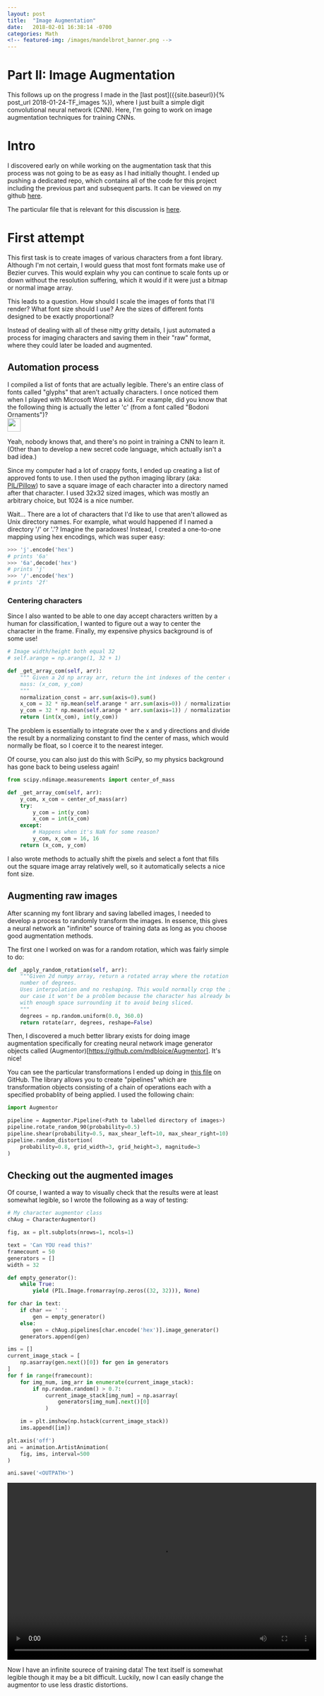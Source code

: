 ```yaml
---
layout: post
title:  "Image Augmentation"
date:   2018-02-01 16:38:14 -0700
categories: Math
<!-- featured-img: /images/mandelbrot_banner.png -->
---
```


# Part II: Image Augmentation

This follows up on the progress I made in the [last post]({{site.baseurl}}{% post_url 2018-01-24-TF_images %}),
where I just built a simple digit convolutional neural network (CNN). Here, I'm going
to work on image augmentation techniques for training CNNs.

# Intro

I discovered early on while working on the augmentation task that this process was not
going to be as easy as I had initially thought. I ended up pushing a dedicated repo,
which contains all of the code for this project including the previous part and
subsequent parts. It can be viewed on my github
[here](https://github.com/gavin-peterkin/char_rec).

The particular file that is relevant for this discussion is [here](https://github.com/gavin-peterkin/char_rec/blob/master/image_chars.py).


# First attempt

This first task is to create images of various characters from a font library.
Although I'm not certain, I would guess that most font formats make use of Bezier
curves. This would explain why you can continue to scale fonts up or down without
the resolution suffering, which it would if it were just a bitmap or normal image array.

This leads to a question. How should I scale the images of fonts that I'll render?
What font size should I use? Are the sizes of different fonts designed to be
exactly proportional?

Instead of dealing with all of these nitty gritty details, I just automated a process
for imaging characters and saving them in their "raw" format, where they could
later be loaded and augmented.

## Automation process

I compiled a list of fonts that are actually legible. There's an entire class of
fonts called "glyphs" that aren't actually characters. I once noticed them when
I played with Microsoft Word as a kid. For example, did you know that the following
thing is actually the letter 'c' (from a font called "Bodoni Ornaments")?  
<img src="/images/weird_letters/c.png" style="width: 30px;"/>

Yeah, nobody knows that, and there's no point in training a CNN to learn it.
(Other than to develop a new secret code language, which actually isn't a bad idea.)

Since my computer had a lot of crappy fonts, I ended up creating a list of approved
fonts to use. I then used the python imaging library (aka: [PIL/Pillow](http://pillow.readthedocs.io/en/latest/))
to save a square image of each character into a directory named after that character.
I used 32x32 sized images, which was mostly an arbitrary choice, but 1024 is a
nice number.

Wait... There are a lot of characters that I'd like to use that aren't allowed as
Unix directory names. For example, what would happened if I named a directory '/' or '.'?
Imagine the paradoxes! Instead, I created a one-to-one mapping using
hex encodings, which was super easy:  
```python
>>> 'j'.encode('hex')
# prints '6a'
>>> '6a',decode('hex')
# prints 'j'
>>> '/'.encode('hex')
# prints '2f'
```

### Centering characters

Since I also wanted to be able to one day accept characters written by a human for
classification, I wanted to figure out a way to center the character in the frame.
Finally, my expensive physics background is of some use!
```python
# Image width/height both equal 32
# self.arange = np.arange(1, 32 + 1)

def _get_array_com(self, arr):
    """ Given a 2d np array arr, return the int indexes of the center of
    mass: (x_com, y_com)
    """
    normalization_const = arr.sum(axis=0).sum()
    x_com = 32 * np.mean(self.arange * arr.sum(axis=0)) / normalization_const
    y_com = 32 * np.mean(self.arange * arr.sum(axis=1)) / normalization_const
    return (int(x_com), int(y_com))
```
The problem is essentially to integrate over the x and y directions and divide
the result by a normalizing constant to find the center of mass, which would normally
be float, so I coerce it to the nearest integer.

Of course, you can also just do this with SciPy, so my physics background has gone
back to being useless again!
```python
from scipy.ndimage.measurements import center_of_mass

def _get_array_com(self, arr):
    y_com, x_com = center_of_mass(arr)
    try:
        y_com = int(y_com)
        x_com = int(x_com)
    except:
        # Happens when it's NaN for some reason?
        y_com, x_com = 16, 16
    return (x_com, y_com)
```
I also wrote methods to actually shift the pixels and select a font that fills out
the square image array relatively well, so it automatically selects a nice font size.

## Augmenting raw images

After scanning my font library and saving labelled images, I needed to develop
a process to randomly transform the images. In essence, this gives a neural network
an "infinite" source of training data as long as you choose good augmentation methods.

The first one I worked on was for a random rotation, which was fairly simple to do:
```python
def _apply_random_rotation(self, arr):
    """Given 2d numpy array, return a rotated array where the rotation is a random
    number of degrees.
    Uses interpolation and no reshaping. This would normally crop the image, but in
    our case it won't be a problem because the character has already been centered
    with enough space surrounding it to avoid being sliced.
    """
    degrees = np.random.uniform(0.0, 360.0)
    return rotate(arr, degrees, reshape=False)
```

Then, I discovered a much better library exists for doing image augmentation
specifically for creating neural network image generator objects called
(Augmentor)[https://github.com/mdbloice/Augmentor]. It's nice!

You can see the particular transformations I ended up doing in [this file](https://github.com/gavin-peterkin/char_rec/blob/master/training_generator.py)
on GitHub. The library allows you to create "pipelines" which are transformation
objects consisting of a chain of operations each with a specified probablity of being
applied.
I used the following chain:
```python
import Augmentor

pipeline = Augmentor.Pipeline(<Path to labelled directory of images>)
pipeline.rotate_random_90(probability=0.5)
pipeline.shear(probability=0.5, max_shear_left=10, max_shear_right=10)
pipeline.random_distortion(
    probability=0.8, grid_width=3, grid_height=3, magnitude=3
)
```

## Checking out the augmented images

Of course, I wanted a way to visually check that the results were at least
somewhat legible, so I wrote the following as a way of testing:
```python
# My character augmentor class
chAug = CharacterAugmentor()

fig, ax = plt.subplots(nrows=1, ncols=1)

text = 'Can YOU read this?'
framecount = 50
generators = []
width = 32

def empty_generator():
    while True:
        yield (PIL.Image.fromarray(np.zeros((32, 32))), None)

for char in text:
    if char == ' ':
        gen = empty_generator()
    else:
        gen = chAug.pipelines[char.encode('hex')].image_generator()
    generators.append(gen)

ims = []
current_image_stack = [
    np.asarray(gen.next()[0]) for gen in generators
]
for f in range(framecount):
    for img_num, img_arr in enumerate(current_image_stack):
        if np.random.random() > 0.7:
            current_image_stack[img_num] = np.asarray(
                generators[img_num].next()[0]
            )

    im = plt.imshow(np.hstack(current_image_stack))
    ims.append([im])

plt.axis('off')
ani = animation.ArtistAnimation(
    fig, ims, interval=500
)

ani.save('<OUTPATH>')
```
<video width="700" height="400" controls autoplay loop>
  <source type="video/mp4" src="/file_content/animations/char_animation.mp4"/>
  Your browser does not support the video tag.
</video>

Now I have an infinite sourece of training data!
The text itself is somewhat legible though it may be a bit difficult. Luckily,
now I can easily change the augmentor to use less drastic distortions.

